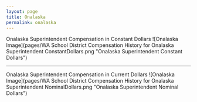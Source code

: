 ```yaml
---
layout: page
title: Onalaska
permalink: onalaska
---
```



Onalaska Superintendent Compensation in Constant Dollars
![Onalaska Image](pages/WA School District Compensation History for Onalaska Superintendent ConstantDollars.png "Onalaska Superintendent Constant Dollars")
___

Onalaska Superintendent Compensation in Current Dollars
![Onalaska Image](pages/WA School District Compensation History for Onalaska Superintendent NominalDollars.png "Onalaska Superintendent Nominal Dollars")